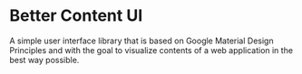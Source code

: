 # Better Content UI

A simple user interface library that is based on Google Material Design Principles and with the goal to visualize contents of a web application in the best way possible.
